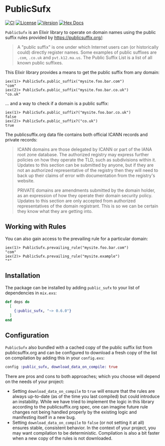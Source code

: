 # PublicSufx

[![CI](https://github.com/reisub/public_sufx/actions/workflows/ci.yml/badge.svg)](https://github.com/reisub/public_sufx/actions/workflows/ci.yml)
[![License](https://img.shields.io/hexpm/l/public_sufx.svg)](https://github.com/reisub/public_sufx/blob/main/LICENSE)
[![Version](https://img.shields.io/hexpm/v/public_sufx.svg)](https://hex.pm/packages/public_sufx)
[![Hex Docs](https://img.shields.io/badge/documentation-gray.svg)](https://hexdocs.pm/public_sufx)

`PublicSufx` is an Elixir library to operate on domain names using
the public suffix rules provided by https://publicsuffix.org/:

> A "public suffix" is one under which Internet users can (or
> historically could) directly register names. Some examples of public
> suffixes are `.com`, `.co.uk` and `pvt.k12.ma.us`. The Public Suffix List is
> a list of all known public suffixes.

This Elixir library provides a means to get the public suffix from any domain:

```iex
iex(1)> PublicSufx.public_suffix("mysite.foo.bar.com")
"com"
iex(2)> PublicSufx.public_suffix("mysite.foo.bar.co.uk")
"co.uk"
```

... and a way to check if a domain is a public suffix:

```iex
iex(1)> PublicSufx.public_suffix?("mysite.foo.bar.co.uk")
false
iex(2)> PublicSufx.public_suffix?("co.uk")
true
```

The publicsuffix.org data file contains both official ICANN records
and private records:

> ICANN domains are those delegated by ICANN or part of the IANA root zone database. The authorized registry may express further policies on how they operate the TLD, such as subdivisions within it. Updates to this section can be submitted by anyone, but if they are not an authorized representative of the registry then they will need to back up their claims of error with documentation from the registry's website.
>
> PRIVATE domains are amendments submitted by the domain holder, as an expression of how they operate their domain security policy. Updates to this section are only accepted from authorized representatives of the domain registrant. This is so we can be certain they know what they are getting into.

## Working with Rules

You can also gain access to the prevailing rule for a particular domain:

```iex
iex(1)> PublicSufx.prevailing_rule("mysite.foo.bar.com")
"com"
iex(2)> PublicSufx.prevailing_rule("mysite.example")
"*"
```

## Installation

The package can be installed by adding `public_sufx` to your list of dependencies in `mix.exs`:

```elixir
def deps do
  [
    {:public_sufx, "~> 0.6.0"}
  ]
end
```

## Configuration

`PublicSufx` also bundled with a cached copy of the public suffix list from
publicsuffix.org and can be configured to download a fresh copy of the list
on compilation by adding this in your `config.exs`:

```elixir
config :public_sufx, download_data_on_compile: true
```

There are pros and cons to both approaches; which you choose will depend
on the needs of your project:

* Setting `download_data_on_compile` to `true` will ensure that the
  rules are always up-to-date (as of the time you last compiled) but
  could introduce an instability. While we have tried to implement
  the logic in this library according to the publicsuffix.org spec,
  one can imagine future rule changes not being handled properly by
  the existing logic and manifesting itself in a new bug.
* Setting `download_data_on_compile` to `false` (or not setting it at
  all) ensures stable, consistent behavior. In the context of your
  project, you may want compilation to be deterministic. Compilation
  is also a bit faster when a new copy of the rules is not downloaded.
